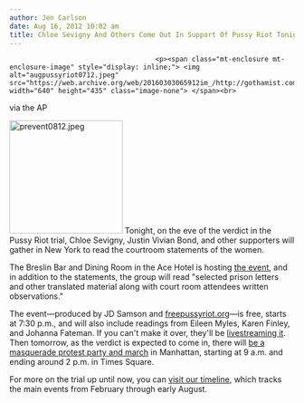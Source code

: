 ```yaml
---
author: Jen Carlson
date: Aug 16, 2012 10:02 am
title: Chloe Sevigny And Others Come Out In Support Of Pussy Riot Tonight
---
```


	
										<p><span class="mt-enclosure mt-enclosure-image" style="display: inline;"> <img alt="augpussyriot0712.jpeg" src="https://web.archive.org/web/20160303065912im_/http://gothamist.com/attachments/arts_jen/augpussyriot0712.jpeg" width="640" height="435" class="image-none"> </span><br>
<span class="photo_caption">via the AP</span></p>

<p><span class="mt-enclosure mt-enclosure-image" style="display: inline;"> <img alt="prevent0812.jpeg" src="https://web.archive.org/web/20160303065912im_/http://gothamist.com/attachments/arts_jen/prevent0812.jpeg" width="200" height="200" class="image-left"> </span>Tonight, on the eve of the verdict in the Pussy Riot trial, Chloe Sevigny, Justin Vivian Bond, and other supporters will gather in New York to read the courtroom statements of the women. </p>

<p>The Breslin Bar and Dining Room in the Ace Hotel is hosting <a href="https://web.archive.org/web/20160303065912/https://www.facebook.com/events/336406896449171/">the event</a>, and in addition to the statements, the group will read &quot;selected prison letters and other translated material along with court room attendees written observations.&quot;</p>

<p>The event&#x2014;produced by JD Samson and <a href="https://web.archive.org/web/20160303065912/http://freepussyriot.org/">freepussyriot.org</a>&#x2014;is free, starts at 7:30 p.m., and will also include readings from Eileen Myles, Karen Finley, and Johanna Fateman. If you can&apos;t make it over, they&apos;ll be <a href="https://web.archive.org/web/20160303065912/https://new.livestream.com/accounts/1294758/events/1050371">livestreaming it</a>. Then tomorrow, as the verdict is expected to come in, there will <a href="https://web.archive.org/web/20160303065912/https://www.facebook.com/events/262241200554708/">be a masquerade protest party and march</a> in Manhattan, starting at 9 a.m. and ending around 2 p.m. in Times Square.</p>

<p>For more on the trial up until now, you can <a href="https://web.archive.org/web/20160303065912/http://gothamist.com/2012/08/08/a_timeline_of_the_russian_punk_band.php">visit our timeline</a>, which tracks the main events from February through early August.</p>					
										
									
				